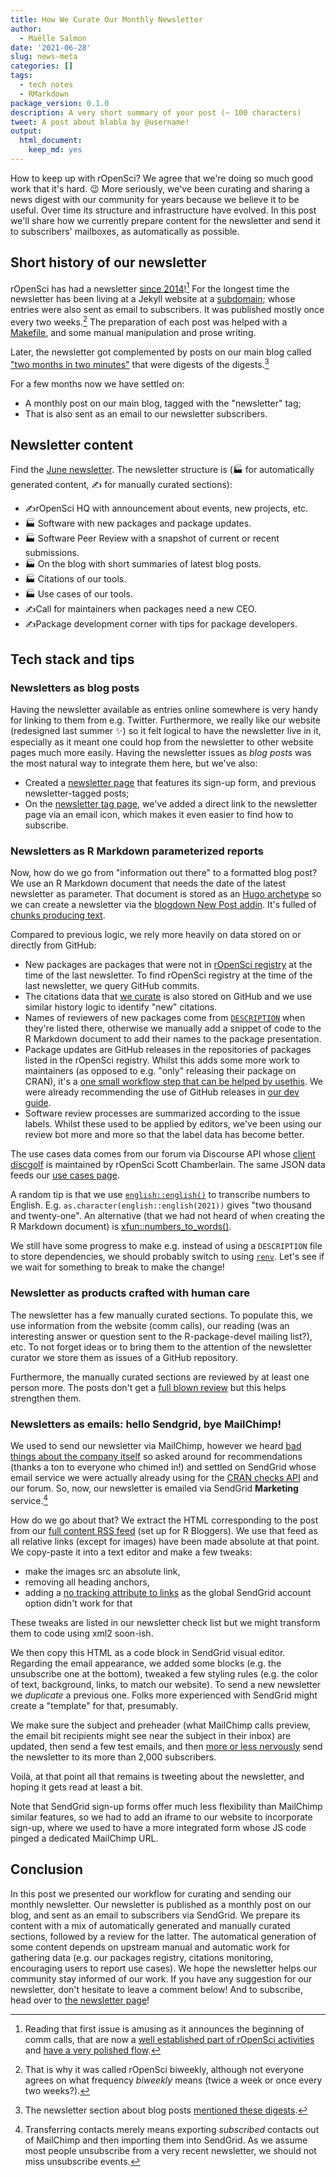 ```yaml
---
title: How We Curate Our Monthly Newsletter
author:
  - Maëlle Salmon
date: '2021-06-28'
slug: news-meta
categories: []
tags:
  - tech notes
  - RMarkdown
package_version: 0.1.0
description: A very short summary of your post (~ 100 characters)
tweet: A post about blabla by @username!
output:
  html_document:
    keep_md: yes
---
```


How to keep up with rOpenSci? 
We agree that we're doing so much good work that it's hard. 😉
More seriously, we've been curating and sharing a news digest with our community for years because we believe it to be useful.
Over time its structure and infrastructure have evolved.
In this post we'll share how we currently prepare content for the newsletter and send it to subscribers' mailboxes, as automatically as possible.

## Short history of our newsletter

rOpenSci has had a newsletter [since 2014](https://news.ropensci.org/update-2014-12-15/)![^commcalls]
For the longest time the newsletter has been living at a Jekyll website at a [subdomain](https://news.ropensci.org); whose entries were also sent as email to subscribers.
It was published mostly once every two weeks.[^once]
The preparation of each post was helped with a [Makefile](https://github.com/ropensci/biweekly), and some manual manipulation and prose writing.

Later, the newsletter got complemented by posts on our main blog called ["two months in two minutes"](/blog/2020/12/18/news-dec2020/) that were digests of the digests.[^digest]

For a few months now we have settled on:

* A monthly post on our main blog, tagged with the "newsletter" tag;
* That is also sent as an email to our newsletter subscribers.

## Newsletter content

Find the [June newsletter](/blog/2021/06/21/ropensci-news-digest-june-2021/).
The newsletter structure is (🏭 for automatically generated content, ✍️ for manually curated sections):

* ✍️rOpenSci HQ with announcement about events, new projects, etc.
* 🏭 Software with new packages and package updates.
* 🏭 Software Peer Review with a snapshot of current or recent submissions.
* 🏭 On the blog with short summaries of latest blog posts.
* 🏭 Citations of our tools.
* 🏭 Use cases of our tools.
* ✍️Call for maintainers when packages need a new CEO.
* ✍️Package development corner with tips for package developers.

## Tech stack and tips

### Newsletters as blog posts

Having the newsletter available as entries online somewhere is very handy for linking to them from e.g. Twitter.
Furthermore, we really like our website (redesigned last summer ✨) so it felt logical to have the newsletter live in it, especially as it meant one could hop from the newsletter to other website pages much more easily.
Having the newsletter issues as _blog posts_ was the most natural way to integrate them here, but we've also:

* Created a [newsletter page](/news/) that features its sign-up form, and previous newsletter-tagged posts;
* On the [newsletter tag page](/tags/newsletter), we've added a direct link to the newsletter page via an email icon, which makes it even easier to find how to subscribe.

### Newsletters as R Markdown parameterized reports

Now, how do we go from "information out there" to a formatted blog post? 
We use an R Markdown document that needs the date of the latest newsletter as parameter.
That document is stored as an [Hugo archetype](https://github.com/ropensci/roweb3/tree/master/archetypes/newsletter) so we can create a newsletter via the [blogdown New Post addin](/blog/2020/04/23/rmd-learnings/#hugo-archetypes-and-blogdown-new-post-addin).
It's fulled of [chunks producing text](https://bookdown.org/yihui/rmarkdown-cookbook/verbatim-code-chunks.html).

Compared to previous logic, we rely more heavily on data stored on or directly from GitHub:

* New packages are packages that were not in [rOpenSci registry](https://github.com/ropensci/roregistry) at the time of the last newsletter. To find rOpenSci registry at the time of the last newsletter, we query GitHub commits.
* The citations data that [we curate](/blog/2021/02/16/package-citation/#how-ropensci-tracks-package-usage) is also stored on GitHub and we use similar history logic to identify "new" citations. 
* Names of reviewers of new packages come from [`DESCRIPTION`](/blog/2018/03/16/thanking-reviewers-in-metadata/) when they're listed there, otherwise we manually add a snippet of code to the R Markdown document to add their names to the package presentation.
* Package updates are GitHub releases in the repositories of packages listed in the rOpenSci registry. Whilst this adds some more work to maintainers (as opposed to e.g. "only" releasing their package on CRAN), it's a [one small workflow step that can be helped by usethis](https://github.com/ropensci/skimr/issues/653#issuecomment-800475302). We were already recommending the use of GitHub releases in [our dev guide](https://devguide.ropensci.org/releasing.html). 
* Software review processes are summarized according to the issue labels. Whilst these used to be applied by editors, we've been using our review bot more and more so that the label data has become better.

The use cases data comes from our forum via Discourse API whose [client discgolf](https://github.com/sckott/discgolf) is maintained by rOpenSci Scott Chamberlain.
The same JSON data feeds our [use cases page](/use-cases).

A random tip is that we use [`english::english()`](https://cran.r-project.org/web/packages/english/index.html) to transcribe numbers to English.
E.g. `as.character(english::english(2021))` gives "two thousand and twenty-one".
An alternative (that we had not heard of when creating the R Markdown document) is [xfun::numbers_to_words()](https://twitter.com/rfunctionaday/status/1392722522651639808).

We still have some progress to make e.g. instead of using a `DESCRIPTION` file to store dependencies, we should probably switch to using [`renv`](https://rstudio.github.io/renv/articles/renv.html).
Let's see if we wait for something to break to make the change!

### Newsletter as products crafted with human care

The newsletter has a few manually curated sections.
To populate this, we use information from the website (comm calls), our reading (was an interesting answer or question sent to the R-package-devel mailing list?), etc.
To not forget ideas or to bring them to the attention of the newsletter curator we store them as issues of a GitHub repository.

Furthermore, the manually curated sections are reviewed by at least one person more.
The posts don't get a [full blown review](https://blogguide.ropensci.org/) but this helps strengthen them.

### Newsletters as emails: hello Sendgrid, bye MailChimp!

We used to send our newsletter via MailChimp, however we heard [bad things about the company itself](https://www.businessinsider.fr/us/inside-mailchimp-mass-exodus-women-people-color-ben-chestnut-2021-3) so asked around for recommendations (thanks a ton to everyone who chimed in!) and settled on SendGrid whose email service we were actually already using for the [CRAN checks API](https://blog.r-hub.io/2019/06/10/cran-checks-api/) and our forum.
So, now, our newsletter is emailed via SendGrid **Marketing** service.[^transfer]

How do we go about that?
We extract the HTML corresponding to the post from our [full content RSS feed](/rbloggers/index.xml) (set up for R Bloggers).
We use that feed as all relative links (except for images) have been made absolute at that point.
We copy-paste it into a text editor and make a few tweaks:

* make the images src an absolute link,
* removing all heading anchors, 
* adding a [no tracking attribute to links](https://community.auth0.com/t/howto-disable-sendgrids-click-tracking-feature-in-an-auth0-email-template/22958) as the global SendGrid account option didn't work for that

These tweaks are listed in our newsletter check list but we might transform them to code using xml2 soon-ish. 

We then copy this HTML as a code block in SendGrid visual editor.
Regarding the email appearance, we added some blocks (e.g. the unsubscribe one at the bottom), tweaked a few styling rules (e.g. the color of text, background, links, to match our website).
To send a new newsletter we _duplicate_ a previous one. 
Folks more experienced with SendGrid might create a "template" for that, presumably.

We make sure the subject and preheader (what MailChimp calls preview, the email bit recipients might see near the subject in their inbox) are updated, then send a few test emails, and then [more or less nervously](http://veekaybee.github.io/2021/06/20/the-ritual-of-the-deploy/) send the newsletter to its more than 2,000 subscribers.

Voilà, at that point all that remains is tweeting about the newsletter, and hoping it gets read at least a bit.

Note that SendGrid sign-up forms offer much less flexibility than MailChimp similar features, so we had to add an iframe to our website to incorporate sign-up, where we used to have a more integrated form whose JS code pinged a dedicated MailChimp URL.

## Conclusion

In this post we presented our workflow for curating and sending our monthly newsletter.
Our newsletter is published as a monthly post on our blog, and sent as an email to subscribers via SendGrid.
We prepare its content with a mix of automatically generated and manually curated sections, followed by a review for the latter.
The automatical generation of some content depends on upstream manual and automatic work for gathering data (e.g. our packages registry, citations monitoring, encouraging users to report use cases).
We hope the newsletter helps our community stay informed of our work.
If you have any suggestion for our newsletter, don't hesitate to leave a comment below!
And to subscribe, head over to [the newsletter page](/news)!

[^commcalls]: Reading that first issue is amusing as it announces the beginning of comm calls, that are now a [well established part of rOpenSci activities](/commcalls) and [have a very polished flow](/blog/2021/02/02/ropensci-community-calls/).
[^once]: That is why it was called rOpenSci biweekly, although not everyone agrees on what frequency _biweekly_ means (twice a week or once every two weeks?).
[^digest]: The newsletter section about blog posts [mentioned these digests](https://news.ropensci.org/2019-06-24/#on-the-blog).
[^transfer]: Transferring contacts merely means exporting _subscribed_ contacts out of MailChimp and then importing them into SendGrid. As we assume most people unsubscribe from a very recent newsletter, we should not miss unsubscribe events. 
